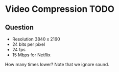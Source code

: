 # Video Compression TODO


## Question

* Resolution 3840 x 2160
* 24 bits per pixel
* 24 fps
* 15 Mbps for Netflix

How many times lower?
Note that we ignore sound.
